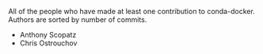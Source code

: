 All of the people who have made at least one contribution to conda-docker.
Authors are sorted by number of commits.

* Anthony Scopatz
* Chris Ostrouchov
